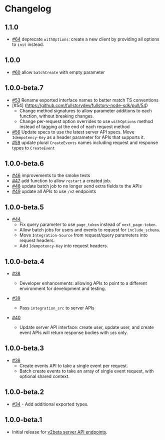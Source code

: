 # Changelog

## 1.1.0
- [#64](https://github.com/fullstorydev/fullstory-node-sdk/pull/64) deprecate `withOptions`: create a new client by providing all options to `init` instead.

## 1.0.0
- [#60](https://github.com/fullstorydev/fullstory-node-sdk/pull/60) allow `batchCreate` with empty parameter

## 1.0.0-beta.7
- [#53](https://github.com/fullstorydev/fullstory-node-sdk/pull/53) Rename exported interface names to better match TS conventions
- [#54] (https://github.com/fullstorydev/fullstory-node-sdk/pull/54)
  - Change method signatures to allow parameter additions to each function, without breaking changes.
  - Change per-request option overrides to use `withOptions` method instead of tagging at the end of each request method
- [#56](https://github.com/fullstorydev/fullstory-node-sdk/pull/56) Update specs to use the latest server API specs. Move `Idempotency-Key` as a header parameter for APIs that supports it.
- [#59](https://github.com/fullstorydev/fullstory-node-sdk/pull/59) update plural `CreateEvents` names including request and response types to `CreateEvent`

## 1.0.0-beta.6

- [#46](https://github.com/fullstorydev/fullstory-node-sdk/pull/46) improvements to the smoke tests
- [#47](https://github.com/fullstorydev/fullstory-node-sdk/pull/47) add function to allow `restart` a created job.
- [#48](https://github.com/fullstorydev/fullstory-node-sdk/pull/48) update batch job to no longer send extra fields to the APIs
- [#49](https://github.com/fullstorydev/fullstory-node-sdk/pull/49) update all APIs to use `/v2` endpoints

## 1.0.0-beta.5

- [#44](https://github.com/fullstorydev/fullstory-node-sdk/pull/44)
  - Fix query parameter to use `page_token` instead of `next_page-token`.
  - Allow batch jobs for users and events to request for `include_schema`.
  - Move `Integration-Source` from request/query parameters into request headers.
  - Add `Idempotency-Key` into request headers.

## 1.0.0-beta.4

- [#38](https://github.com/fullstorydev/fullstory-node-sdk/pull/38)
  - Developer enhancements: allowing APIs to point to a different environment for development and testing.

- [#39](https://github.com/fullstorydev/fullstory-node-sdk/pull/39)
  - Pass `integration_src` to server APIs

- [#40](https://github.com/fullstorydev/fullstory-node-sdk/pull/40)
  - Update server API interface: create user, update user, and create event APIs will return response bodies with `id`s only.

## 1.0.0-beta.3

- [#36](https://github.com/fullstorydev/fullstory-node-sdk/pull/36)
  - Create events API to take a single event per request.
  - Batch create events to take an array of single event request, with optional shared context.

## 1.0.0-beta.2

- [#34](https://github.com/fullstorydev/fullstory-node-sdk/pull/34) - Add additional exported types.

## 1.0.0-beta.1

- Initial release for [v2beta server API endpoints](https://developer.fullstory.com/server/v2/getting-started/).
